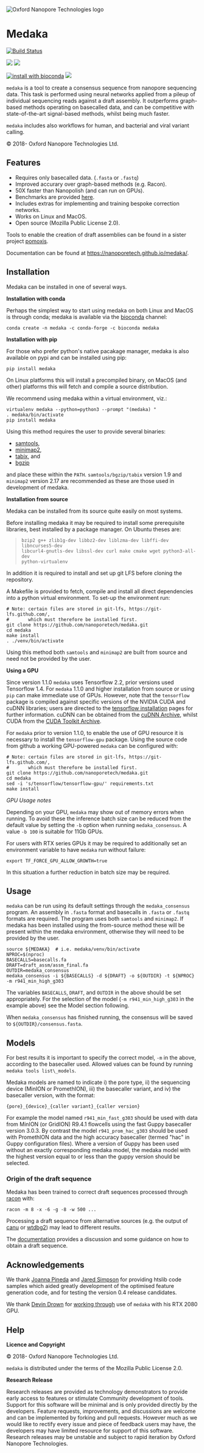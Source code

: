 ﻿
![Oxford Nanopore Technologies logo](https://github.com/nanoporetech/medaka/raw/master/images/ONT_logo_590x106.png)


Medaka
======

[![Build Status](https://travis-ci.org/nanoporetech/medaka.svg?branch=master)](https://travis-ci.org/nanoporetech/medaka)

[![](https://img.shields.io/pypi/v/medaka.svg)](https://pypi.org/project/medaka/)
[![](https://img.shields.io/pypi/wheel/medaka.svg)](https://pypi.org/project/medaka/)

[![install with bioconda](https://img.shields.io/badge/install%20with-bioconda-brightgreen.svg?style=flat)](https://anaconda.org/bioconda/medaka)
[![](https://img.shields.io/conda/pn/bioconda/medaka.svg)](https://anaconda.org/bioconda/medaka)


`medaka` is a tool to create a consensus sequence from nanopore sequencing data.
This task is performed using neural networks applied from a pileup of individual
sequencing reads against a draft assembly. It outperforms graph-based methods
operating on basecalled data, and can be competitive with state-of-the-art
signal-based methods, whilst being much faster.

`medaka` includes also workflows for human, and bacterial and viral variant calling.

© 2018- Oxford Nanopore Technologies Ltd.

Features
--------

  * Requires only basecalled data. (`.fasta` or `.fastq`)
  * Improved accurary over graph-based methods (e.g. Racon).
  * 50X faster than Nanopolish (and can run on GPUs).
  * Benchmarks are provided [here](https://nanoporetech.github.io/medaka/benchmarks.html).
  * Includes extras for implementing and training bespoke correction
    networks.
  * Works on Linux and MacOS.
  * Open source (Mozilla Public License 2.0).

Tools to enable the creation of draft assemblies can be found in a sister
project [pomoxis](https://github.com/nanoporetech/pomoxis).

Documentation can be found at https://nanoporetech.github.io/medaka/.


Installation
------------

Medaka can be installed in one of several ways.

**Installation with conda**

Perhaps the simplest way to start using medaka on both Linux and MacOS is
through conda; medaka is available via the
[bioconda](https://anaconda.org/bioconda/medaka) channel:

    conda create -n medaka -c conda-forge -c bioconda medaka

**Installation with pip**

For those who prefer python's native pacakage manager, medaka is also available
on pypi and can be installed using pip:

    pip install medaka

On Linux platforms this will install a precompiled binary, on MacOS (and other)
platforms this will fetch and compile a source distribution.

We recommend using medaka within a virtual environment, viz.:

    virtualenv medaka --python=python3 --prompt "(medaka) "
    . medaka/bin/activate
    pip install medaka

Using this method requires the user to provide several binaries:

 * [samtools](https://github.com/samtools/samtools),
 * [minimap2](https://github.com/lh3/minimap2),
 * [tabix](https://github.com/samtools/htslib), and
 * [bgzip](https://github.com/samtools/htslib)

and place these within the `PATH`. `samtools/bgzip/tabix` version 1.9 and
`minimap2` version 2.17 are recommended as these are those used in development
of medaka.

**Installation from source**

Medaka can be installed from its source quite easily on most systems.

 Before installing medaka it may be required to install some
 prerequisite libraries, best installed by a package manager. On Ubuntu
 theses are:
 >     bzip2 g++ zlib1g-dev libbz2-dev liblzma-dev libffi-dev libncurses5-dev
 >     libcurl4-gnutls-dev libssl-dev curl make cmake wget python3-all-dev
 >     python-virtualenv
 In addition it is required to install and set up git LFS before cloning
 the repository.

A Makefile is provided to fetch, compile and install all direct dependencies
into a python virtual environment. To set-up the environment run:

    # Note: certain files are stored in git-lfs, https://git-lfs.github.com/,
    #       which must therefore be installed first.
    git clone https://github.com/nanoporetech/medaka.git
    cd medaka
    make install
    . ./venv/bin/activate

Using this method both `samtools` and `minimap2` are built from source and need
not be provided by the user.


**Using a GPU**

Since version 1.1.0 `medaka` uses Tensorflow 2.2, prior versions used Tensorflow 1.4.
For `medaka` 1.1.0 and higher installation from source or using `pip` can make
immediate use of GPUs. However, note that the `tensorflow` package is compiled against
specific versions of the NVIDIA CUDA and cuDNN libraries; users are directed to the
[tensorflow installation](https://www.tensorflow.org/install/gpu) pages
for further information. cuDNN can be obtained from the
[cuDNN Archive](https://developer.nvidia.com/rdp/cudnn-archive), whilst CUDA
from the [CUDA Toolkit Archive](https://developer.nvidia.com/cuda-toolkit-archive).

For `medaka` prior to version 1.1.0, to enable the use of GPU resource it is
necessary to install the `tensorflow-gpu` package. Using the source code from github
a working GPU-powered `medaka` can be configured with:

    # Note: certain files are stored in git-lfs, https://git-lfs.github.com/,
    #       which must therefore be installed first.
    git clone https://github.com/nanoporetech/medaka.git
    cd medaka
    sed -i 's/tensorflow/tensorflow-gpu/' requirements.txt
    make install
    
*GPU Usage notes*

Depending on your GPU, `medaka` may show out of memory errors when running.
To avoid these the inference batch size can be reduced from the default
value by setting the `-b` option when running `medaka_consensus`. A value
`-b 100` is suitable for 11Gb GPUs.

For users with RTX series GPUs it may be required to additionally set an
environment variable to have `medaka` run without failure:

    export TF_FORCE_GPU_ALLOW_GROWTH=true

In this situation a further reduction in batch size may be required.


Usage
-----

`medaka` can be run using its default settings through the `medaka_consensus`
program. An assembly in `.fasta` format and basecalls in `.fasta` or `.fastq`
formats are required. The program uses both `samtools` and `minimap2`. If
medaka has been installed using the from-source method these will be present
within the medaka environment, otherwise they will need to be provided by
the user.

    source ${MEDAKA}  # i.e. medaka/venv/bin/activate
    NPROC=$(nproc)
    BASECALLS=basecalls.fa
    DRAFT=draft_assm/assm_final.fa
    OUTDIR=medaka_consensus
    medaka_consensus -i ${BASECALLS} -d ${DRAFT} -o ${OUTDIR} -t ${NPROC} -m r941_min_high_g303

The variables `BASECALLS`, `DRAFT`, and `OUTDIR` in the above should be set
appropriately. For the selection of the model (`-m r941_min_high_g303` in the
example above) see the Model section following.

When `medaka_consensus` has finished running, the consensus will be saved to
`${OUTDIR}/consensus.fasta`.


Models
------

For best results it is important to specify the correct model, `-m` in the
above, according to the basecaller used. Allowed values can be found by
running `medaka tools list\_models`.

Medaka models are named to indicate i) the pore type, ii) the sequencing
device (MinION or PromethION), iii) the basecaller variant, and iv) the
basecaller version, with the format:

    {pore}_{device}_{caller variant}_{caller version}

For example the model named `r941_min_fast_g303` should be used with data from
MinION (or GridION) R9.4.1 flowcells using the fast Guppy basecaller version
3.0.3. By contrast the model `r941_prom_hac_g303` should be used with PromethION
data and the high accuracy basecaller (termed "hac" in Guppy configuration
files). Where a version of Guppy has been used without an exactly corresponding
medaka model, the medaka model with the highest version equal to or less than
the guppy version should be selected.

### Origin of the draft sequence

Medaka has been trained to correct draft sequences processed through
[racon](https://github.com/isovic/racon) with:

    racon -m 8 -x -6 -g -8 -w 500 ...

Processing a draft sequence from alternative sources (e.g. the output of
[canu](https://github.com/marbl/canu) or
[wtdbg2](https://github.com/ruanjue/wtdbg2)) may lead to different results.

The [documentation](https://nanoporetech.github.io/medaka/draft_origin.html)
provides a discussion and some guidance on how to obtain a draft sequence.


Acknowledgements
----------------

We thank [Joanna Pineda](https://github.com/jopineda) and
[Jared Simpson](https://github.com/jts) for providing htslib code samples which aided
greatly development of the optimised feature generation code, and for testing the
version 0.4 release candidates.

We thank [Devin Drown](https://github.com/devindrown) for
[working through](https://github.com/nanoporetech/medaka/issues/70)
use of `medaka` with his RTX 2080 GPU.

Help
----

**Licence and Copyright**

© 2018- Oxford Nanopore Technologies Ltd.

`medaka` is distributed under the terms of the Mozilla Public License 2.0.

**Research Release**

Research releases are provided as technology demonstrators to provide early
access to features or stimulate Community development of tools. Support for
this software will be minimal and is only provided directly by the developers.
Feature requests, improvements, and discussions are welcome and can be
implemented by forking and pull requests. However much as we would
like to rectify every issue and piece of feedback users may have, the
developers may have limited resource for support of this software. Research
releases may be unstable and subject to rapid iteration by Oxford Nanopore
Technologies.
